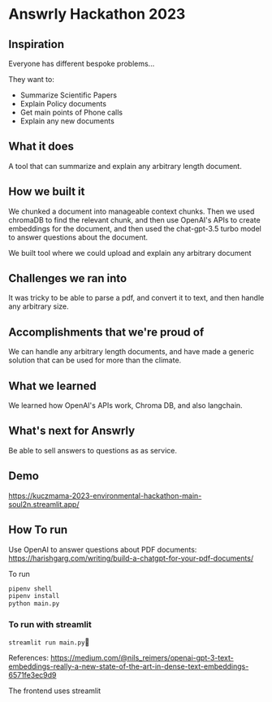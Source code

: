 # Answrly Hackathon 2023

## Inspiration

Everyone has different bespoke problems...

They want to:

- Summarize Scientific Papers
- Explain Policy documents
- Get main points of Phone calls
- Explain any new documents

## What it does

A tool that can summarize and explain any arbitrary length document.

## How we built it

We chunked a document into manageable context chunks.   Then we used chromaDB to find the relevant chunk, and then use OpenAI's APIs to create embeddings for the document, and then used the chat-gpt-3.5 turbo model to answer questions about the document.

We built  tool where we could upload and explain any arbitrary document

## Challenges we ran into

It was tricky to be able to parse a pdf, and convert it to text, and then handle any arbitrary size.

## Accomplishments that we're proud of

We can handle any arbitrary length documents, and have made a generic solution that can be used for more than the climate.

## What we learned

We learned how OpenAI's APIs work, Chroma DB, and also langchain.

## What's next for Answrly

Be able to sell answers to questions as as service.

## Demo

https://kuczmama-2023-environmental-hackathon-main-soul2n.streamlit.app/

## How To run

Use OpenAI to answer questions about PDF documents: https://harishgarg.com/writing/build-a-chatgpt-for-your-pdf-documents/

To run

```txt
pipenv shell
pipenv install
python main.py
```

### To run with streamlit

`streamlit run main.py`


References: https://medium.com/@nils_reimers/openai-gpt-3-text-embeddings-really-a-new-state-of-the-art-in-dense-text-embeddings-6571fe3ec9d9

The frontend uses streamlit 
